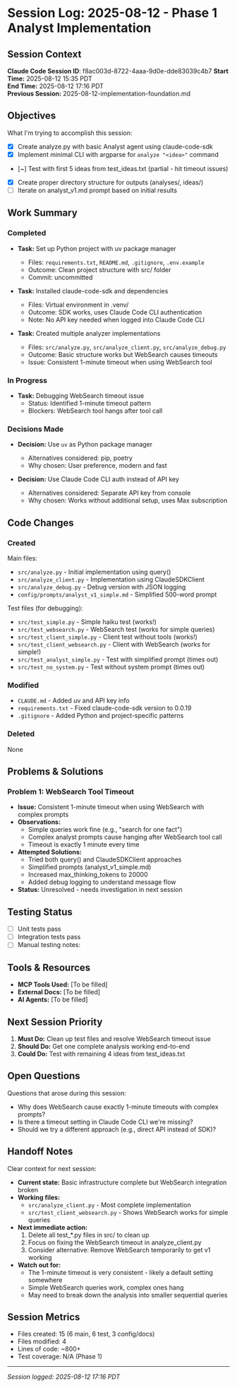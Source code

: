 # Session Log: 2025-08-12 - Phase 1 Analyst Implementation

## Session Context

**Claude Code Session ID**: f8ac003d-8722-4aaa-9d0e-dde83039c4b7
**Start Time:** 2025-08-12 15:35 PDT  
**End Time:** 2025-08-12 17:16 PDT  
**Previous Session:** 2025-08-12-implementation-foundation.md  

## Objectives

What I'm trying to accomplish this session:

- [x] Create analyze.py with basic Analyst agent using claude-code-sdk
- [x] Implement minimal CLI with argparse for `analyze "<idea>"` command
- [~] Test with first 5 ideas from test_ideas.txt (partial - hit timeout issues)
- [x] Create proper directory structure for outputs (analyses/, ideas/)
- [ ] Iterate on analyst_v1.md prompt based on initial results

## Work Summary

### Completed

- **Task:** Set up Python project with uv package manager
  - Files: `requirements.txt`, `README.md`, `.gitignore`, `.env.example`
  - Outcome: Clean project structure with src/ folder
  - Commit: uncommitted

- **Task:** Installed claude-code-sdk and dependencies
  - Files: Virtual environment in .venv/
  - Outcome: SDK works, uses Claude Code CLI authentication
  - Note: No API key needed when logged into Claude Code CLI

- **Task:** Created multiple analyzer implementations
  - Files: `src/analyze.py`, `src/analyze_client.py`, `src/analyze_debug.py`
  - Outcome: Basic structure works but WebSearch causes timeouts
  - Issue: Consistent 1-minute timeout when using WebSearch tool

### In Progress

- **Task:** Debugging WebSearch timeout issue
  - Status: Identified 1-minute timeout pattern
  - Blockers: WebSearch tool hangs after tool call

### Decisions Made

- **Decision:** Use `uv` as Python package manager
  - Alternatives considered: pip, poetry
  - Why chosen: User preference, modern and fast

- **Decision:** Use Claude Code CLI auth instead of API key
  - Alternatives considered: Separate API key from console
  - Why chosen: Works without additional setup, uses Max subscription

## Code Changes

### Created

Main files:

- `src/analyze.py` - Initial implementation using query()
- `src/analyze_client.py` - Implementation using ClaudeSDKClient
- `src/analyze_debug.py` - Debug version with JSON logging
- `config/prompts/analyst_v1_simple.md` - Simplified 500-word prompt

Test files (for debugging):

- `src/test_simple.py` - Simple haiku test (works!)
- `src/test_websearch.py` - WebSearch test (works for simple queries)
- `src/test_client_simple.py` - Client test without tools (works!)
- `src/test_client_websearch.py` - Client with WebSearch (works for simple!)
- `src/test_analyst_simple.py` - Test with simplified prompt (times out)
- `src/test_no_system.py` - Test without system prompt (times out)

### Modified

- `CLAUDE.md` - Added uv and API key info
- `requirements.txt` - Fixed claude-code-sdk version to 0.0.19
- `.gitignore` - Added Python and project-specific patterns

### Deleted

None

## Problems & Solutions

### Problem 1: WebSearch Tool Timeout

- **Issue:** Consistent 1-minute timeout when using WebSearch with complex prompts
- **Observations:**
  - Simple queries work fine (e.g., "search for one fact")
  - Complex analyst prompts cause hanging after WebSearch tool call
  - Timeout is exactly 1 minute every time
- **Attempted Solutions:**
  - Tried both query() and ClaudeSDKClient approaches
  - Simplified prompts (analyst_v1_simple.md)
  - Increased max_thinking_tokens to 20000
  - Added debug logging to understand message flow
- **Status:** Unresolved - needs investigation in next session

## Testing Status

- [ ] Unit tests pass
- [ ] Integration tests pass
- [ ] Manual testing notes:

## Tools & Resources

- **MCP Tools Used:** [To be filled]
- **External Docs:** [To be filled]
- **AI Agents:** [To be filled]

## Next Session Priority

1. **Must Do:** Clean up test files and resolve WebSearch timeout issue
2. **Should Do:** Get one complete analysis working end-to-end
3. **Could Do:** Test with remaining 4 ideas from test_ideas.txt

## Open Questions

Questions that arose during this session:

- Why does WebSearch cause exactly 1-minute timeouts with complex prompts?
- Is there a timeout setting in Claude Code CLI we're missing?
- Should we try a different approach (e.g., direct API instead of SDK)?

## Handoff Notes

Clear context for next session:

- **Current state:** Basic infrastructure complete but WebSearch integration broken
- **Working files:**
  - `src/analyze_client.py` - Most complete implementation
  - `src/test_client_websearch.py` - Shows WebSearch works for simple queries
- **Next immediate action:**
  1. Delete all test_*.py files in src/ to clean up
  2. Focus on fixing the WebSearch timeout in analyze_client.py
  3. Consider alternative: Remove WebSearch temporarily to get v1 working
- **Watch out for:**
  - The 1-minute timeout is very consistent - likely a default setting somewhere
  - Simple WebSearch queries work, complex ones hang
  - May need to break down the analysis into smaller sequential queries

## Session Metrics

- Files created: 15 (6 main, 6 test, 3 config/docs)
- Files modified: 4
- Lines of code: ~800+
- Test coverage: N/A (Phase 1)

---

*Session logged: 2025-08-12 17:16 PDT*
